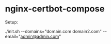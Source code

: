 # nginx-certbot-compose

Setup:

./init.sh --domains="domain.com domain2.com" --email="admin@admin.com"
